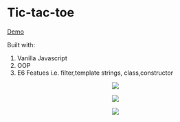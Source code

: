 # Tic-tac-toe 

[Demo](https://eliq1986.github.io/Tic-tac-toe/)

Built with:
1. Vanilla Javascript
2. OOP 
3. E6 Featues i.e. filter,template strings, class,constructor

<p align="center">
  <img src="https://user-images.githubusercontent.com/6277603/42853511-c0210bc2-89eb-11e8-8eef-963757d0c4a3.png">
  </p>
<p align="center">
  <img src="https://user-images.githubusercontent.com/6277603/42853542-ea7c8d74-89eb-11e8-948d-36128f25a5e0.png">
  </p>
<p align="center">
  <img src="https://user-images.githubusercontent.com/6277603/42853555-ff12831a-89eb-11e8-9163-4f688179c093.png">
  </p>
